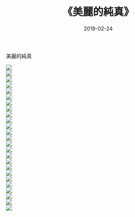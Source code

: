 ﻿---
layout: post
title:  《美麗的純真》
date:   2019-02-24
img: http://img.660000.xyz/Sharelink/性感/2019/美麗的純真/000.jpg
categories: [美女, 清纯, 唯美]
---

美麗的純真

  ![](http://img.660000.xyz/Sharelink/性感/2019/美麗的純真/001.jpg) <br> ![](http://img.660000.xyz/Sharelink/性感/2019/美麗的純真/002.jpg) <br> ![](http://img.660000.xyz/Sharelink/性感/2019/美麗的純真/003.jpg) <br> ![](http://img.660000.xyz/Sharelink/性感/2019/美麗的純真/004.jpg) <br> ![](http://img.660000.xyz/Sharelink/性感/2019/美麗的純真/005.jpg) <br> ![](http://img.660000.xyz/Sharelink/性感/2019/美麗的純真/006.jpg) <br> ![](http://img.660000.xyz/Sharelink/性感/2019/美麗的純真/007.jpg) <br> ![](http://img.660000.xyz/Sharelink/性感/2019/美麗的純真/008.jpg) <br> ![](http://img.660000.xyz/Sharelink/性感/2019/美麗的純真/009.jpg) <br> ![](http://img.660000.xyz/Sharelink/性感/2019/美麗的純真/010.jpg) <br> ![](http://img.660000.xyz/Sharelink/性感/2019/美麗的純真/011.jpg) <br> ![](http://img.660000.xyz/Sharelink/性感/2019/美麗的純真/012.jpg) <br> ![](http://img.660000.xyz/Sharelink/性感/2019/美麗的純真/013.jpg) <br> ![](http://img.660000.xyz/Sharelink/性感/2019/美麗的純真/014.jpg) <br> ![](http://img.660000.xyz/Sharelink/性感/2019/美麗的純真/015.jpg) <br> ![](http://img.660000.xyz/Sharelink/性感/2019/美麗的純真/016.jpg) <br> ![](http://img.660000.xyz/Sharelink/性感/2019/美麗的純真/017.jpg) <br> ![](http://img.660000.xyz/Sharelink/性感/2019/美麗的純真/018.jpg) <br> ![](http://img.660000.xyz/Sharelink/性感/2019/美麗的純真/019.jpg) <br> ![](http://img.660000.xyz/Sharelink/性感/2019/美麗的純真/020.jpg) <br> ![](http://img.660000.xyz/Sharelink/性感/2019/美麗的純真/021.jpg) <br> ![](http://img.660000.xyz/Sharelink/性感/2019/美麗的純真/022.jpg) <br> ![](http://img.660000.xyz/Sharelink/性感/2019/美麗的純真/023.jpg) <br> ![](http://img.660000.xyz/Sharelink/性感/2019/美麗的純真/024.jpg) <br> ![](http://img.660000.xyz/Sharelink/性感/2019/美麗的純真/025.jpg) <br>